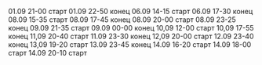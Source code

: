 01.09 21-00 старт
01.09 22-50 конец
06.09 14-15 старт
06.09 17-30 конец
08.09 15-35 старт
08.09 17-45 конец
08.09 20-00 старт
08.09 23-25 конец
09.09 21-35 старт
09.09 00-00 конец
10,09 12-00 старт
10,09 17-55 конец
11,09 20-40 старт
11.09 23-30 конец
12,09 20-00 старт
12.09 23-40 конец
13,09 19-20 старт
13.09 23-45 конец
14.09 16-20 старт
14.09 18-00 старт
14.09 20-10 старт